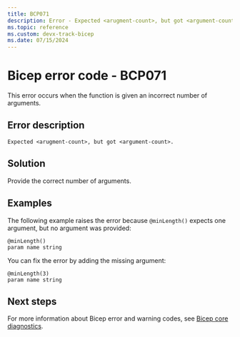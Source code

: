 ```yaml
---
title: BCP071
description: Error - Expected <arugment-count>, but got <argument-count>.
ms.topic: reference
ms.custom: devx-track-bicep
ms.date: 07/15/2024
---
```


# Bicep error code - BCP071

This error occurs when the function is given an incorrect number of arguments.

## Error description

`Expected <arugment-count>, but got <argument-count>.`

## Solution

Provide the correct number of arguments.

## Examples

The following example raises the error because `@minLength()` expects one argument, but no argument was provided:

```bicep
@minLength()
param name string
```

You can fix the error by adding the missing argument:

```bicep
@minLength(3)
param name string
```

## Next steps

For more information about Bicep error and warning codes, see [Bicep core diagnostics](../bicep-core-diagnostics.md).